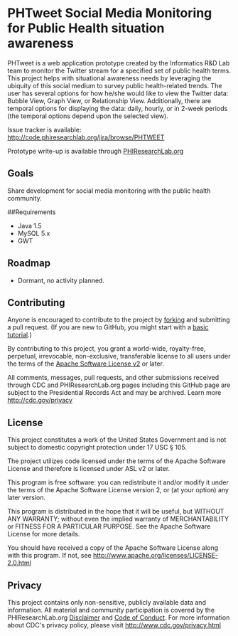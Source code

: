 PHTweet Social Media Monitoring for Public Health situation awareness
===========
PHTweet is a web application prototype created by the Informatics R&D Lab team to monitor the Twitter stream for a specified set of public health terms. This project helps with situational awareness needs by leveraging the ubiquity of this social medium to survey public health-related trends. The user has several options for how he/she would like to view the Twitter data: Bubble View, Graph View, or Relationship View. Additionally, there are temporal options for displaying the data: daily, hourly, or in 2-week periods (the temporal options depend upon the selected view).

Issue tracker is available: http://code.phiresearchlab.org/jira/browse/PHTWEET

Prototype write-up is available through [PHIResearchLab.org](http://www.phiresearchlab.org/index.php?option=com_content&view=article&id=85:phtweet-prototype&catid=1:prototypes&Itemid=3)

## Goals
Share development for social media monitoring with the public health community.

##Requirements
* Java 1.5
* MySQL 5.x
* GWT

## Roadmap
* Dormant, no activity planned.

## Contributing
Anyone is encouraged to contribute to the project by [forking](https://help.github.com/articles/fork-a-repo) and submitting a pull request. (If you are new to GitHub, you might start with a [basic tutorial](https://help.github.com/articles/set-up-git).) 

By contributing to this project, you grant a world-wide, royalty-free, perpetual, irrevocable, non-exclusive, transferable license to all users under the terms of the [Apache Software License v2](http://www.apache.org/licenses/LICENSE-2.0.html) or later.

All comments, messages, pull requests, and other submissions received through CDC and PHIResearchLab.org pages including this GitHub page are subject to the Presidential Records Act and may be archived. Learn more http://cdc.gov/privacy

## License

This project constitutes a work of the United States Government and is not subject to domestic copyright protection under 17 USC § 105.

The project utilizes code licensed under the terms of the Apache Software License and therefore is licensed under ASL v2 or later.

This program is free software: you can redistribute it and/or modify it under the terms of the Apache Software License version 2, or (at your option) any later version.

This program is distributed in the hope that it will be useful, but WITHOUT ANY WARRANTY; without even the implied warranty of MERCHANTABILITY or FITNESS FOR A PARTICULAR PURPOSE. See the Apache Software License for more details.

You should have received a copy of the Apache Software License along with this program. If not, see http://www.apache.org/licenses/LICENSE-2.0.html

## Privacy

This project contains only non-sensitive, publicly available data and information. All material and community participation is covered by the PHIResearchLab.org [Disclaimer](http://www.phiresearchlab.org/index.php?option=com_content&view=article&id=26&Itemid=15) and [Code of Conduct](http://www.phiresearchlab.org/index.php?option=com_content&view=article&id=27&Itemid=19). For more information about CDC's privacy policy, please visit http://www.cdc.gov/privacy.html


